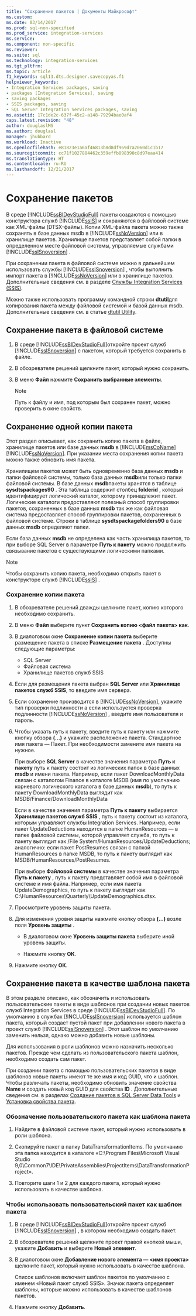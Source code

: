 ```yaml
---
title: "Сохранение пакетов | Документы Майкрософт"
ms.custom: 
ms.date: 03/14/2017
ms.prod: sql-non-specified
ms.prod_service: integration-services
ms.service: 
ms.component: non-specific
ms.reviewer: 
ms.suite: sql
ms.technology: integration-services
ms.tgt_pltfrm: 
ms.topic: article
f1_keywords: sql13.dts.designer.savecopyas.f1
helpviewer_keywords:
- Integration Services packages, saving
- packages [Integration Services], saving
- saving packages
- SSIS packages, saving
- SQL Server Integration Services packages, saving
ms.assetid: 17c1de2c-637f-45c2-a148-79294bae0af4
caps.latest.revision: "48"
author: douglaslMS
ms.author: douglasl
manager: jhubbard
ms.workload: Inactive
ms.openlocfilehash: e81823e1a6af46813b8d8df969d7a2060d1c1b17
ms.sourcegitcommit: cc71f1027884462c359effb898390c8d97eaa414
ms.translationtype: HT
ms.contentlocale: ru-RU
ms.lasthandoff: 12/21/2017
---
```

# <a name="save-packages"></a>Сохранение пакетов
  В среде [!INCLUDE[ssBIDevStudioFull](../includes/ssbidevstudiofull-md.md)] пакеты создаются с помощью конструктора служб [!INCLUDE[ssIS](../includes/ssis-md.md)] и сохраняются в файловой системе как XML-файлы (DTSX-файлы). Копии XML-файла пакета можно также сохранять в базе данных msdb в [!INCLUDE[ssNoVersion](../includes/ssnoversion-md.md)] или в хранилище пакетов. Хранилище пакетов представляет собой папки в определенном месте файловой системы, управляемые службами [!INCLUDE[ssISnoversion](../includes/ssisnoversion-md.md)] .  
  
 При сохранении пакета в файловой системе можно в дальнейшем использовать службы [!INCLUDE[ssISnoversion](../includes/ssisnoversion-md.md)] , чтобы выполнить импорт пакета в [!INCLUDE[ssNoVersion](../includes/ssnoversion-md.md)] или в хранилище пакетов. Дополнительные сведения см. в разделе [Службы Integration Services (SSIS)](../integration-services/service/integration-services-service-ssis-service.md).  
  
 Можно также использовать программу командной строки **dtutil**для копирования пакета между файловой системой и базой данных msdb. Дополнительные сведения см. в статье [dtutil Utility](../integration-services/dtutil-utility.md).  
## <a name="save-a-package-to-the-file-system"></a>Сохранение пакета в файловой системе  
  
1.  В среде [!INCLUDE[ssBIDevStudioFull](../includes/ssbidevstudiofull-md.md)]откройте проект служб [!INCLUDE[ssISnoversion](../includes/ssisnoversion-md.md)] с пакетом, который требуется сохранить в файле.  
  
2.  В обозревателе решений щелкните пакет, который нужно сохранить.  
  
3.  В меню **Файл** нажмите **Сохранить выбранные элементы**.  
  
    > [!NOTE]  
    >  Путь к файлу и имя, под которым был сохранен пакет, можно проверить в окне свойств.  

## <a name="save-a-copy-of-a-package"></a>Сохранение одной копии пакета
  Этот раздел описывает, как сохранить копию пакета в файле, хранилище пакетов или базе данных **msdb** в [!INCLUDE[msCoName](../includes/msconame-md.md)] [!INCLUDE[ssNoVersion](../includes/ssnoversion-md.md)]. При указании места сохранения копии пакета можно также обновить имя пакета.  
  
 Хранилищем пакетов может быть одновременно база данных **msdb** и папки файловой системы, только база данных **msdb**или только папки файловой системы. В базе данных **msdb**пакеты хранятся в таблице **sysdtspackages90** . Эта таблица содержит столбец **folderid** , который идентифицирует логический каталог, которому принадлежит пакет. Логические каталоги предоставляют полезный способ группировки пакетов, сохраненных в базе данных **msdb** так же как файловая система предоставляет способ группировки пакетов, сохраненных в файловой системе. Строки в таблице **sysdtspackagefolders90** в базе данных **msdb** определяют папки.  
  
 Если база данных **msdb** не определена как часть хранилища пакетов, то при выборе SQL Server в параметре **Путь к пакету** можно продолжить связывание пакетов с существующими логическими папками.  
  
> [!NOTE]  
>  Чтобы сохранить копию пакета, необходимо открыть пакет в конструкторе служб [!INCLUDE[ssIS](../includes/ssis-md.md)] .  
  
### <a name="to-save-a-copy-of-a-package"></a>Сохранение копии пакета  
  
1.  В обозревателе решений дважды щелкните пакет, копию которого необходимо сохранить.  
  
2.  В меню **Файл** выберите пункт **Сохранить копию \<файл пакета> как**.  
  
3.  В диалоговом окне **Сохранение копии пакета** выберите размещение пакета в списке **Размещение пакета** . Доступны следующие параметры:  
    -   SQL Server
    -   Файловая система 
    -   Хранилище пакетов служб SSIS 
  
4.  Если для размещения пакета выбран **SQL Server** или **Хранилище пакетов служб SSIS**, то введите имя сервера.  
  
5.  Если сохранение производится в [!INCLUDE[ssNoVersion](../includes/ssnoversion-md.md)], укажите тип проверки подлинности а если используется проверка подлинности [!INCLUDE[ssNoVersion](../includes/ssnoversion-md.md)] , введите имя пользователя и пароль.  
  
6.  Чтобы указать путь к пакету, введите путь к пакету или нажмите кнопку обзора **(…)** и укажите расположение пакета. Стандартное имя пакета — Пакет. При необходимости замените имя пакета на нужное.  
  
     При выборе **SQL Server** в качестве значения параметра **Путь к пакету** путь к пакету состоит из логических папок в базе данных **msdb** и имени пакета. Например, если пакет DownloadMonthlyData связан с каталогом Finance в каталоге MSDB (имя по умолчанию корневого логического каталога в базе данных **msdb**), то путь к пакету DownloadMonthlyData выглядит как MSDB/Finance/DownloadMonthlyData  
  
     Если в качестве значения параметра **Путь к пакету** выбирается **Хранилище пакетов служб SSIS** , путь к пакету состоит из каталога, которым управляют службы Integration Services. Например, если пакет UpdateDeductions находится в папке HumanResources — в папке файловой системы, которой управляет служба, то путь к пакету выглядит как /File System/HumanResources/UpdateDeductions; аналогично: если пакет PostResumes связан с папкой HumanResources в папке MSDB, то путь к пакету выглядит как MSDB/HumanResources/PostResumes.  
  
     При выборе **Файловой системы** в качестве значения параметра **Путь к пакету** , путь к пакету представляет собой имя в файловой системе и имя файла. Например, если имя пакета UpdateDemographics, то путь к пакету выглядит как C:\HumanResources\Quarterly\UpdateDemographics.dtsx.  
  
7.  Просмотрите уровень защиты пакета.  
  
8.  Для изменения уровня защиты нажмите кнопку обзора **(…)** возле поля **Уровень защиты** .  
  
    -   В диалоговом окне **Уровень защиты пакета** выберите иной уровень защиты.  
  
    -   Нажмите кнопку **ОК**.  
  
9. Нажмите кнопку **ОК**.  

## <a name="save-a-package-as-a-package-template"></a>Сохранение пакета в качестве шаблона пакета
 В этом разделе описано, как обозначить и использовать пользовательские пакеты в виде шаблонов при создании новых пакетов служб Integration Services в среде [!INCLUDE[ssBIDevStudioFull](../includes/ssbidevstudiofull-md.md)]. По умолчанию в службах [!INCLUDE[ssISnoversion](../includes/ssisnoversion-md.md)] используется шаблон пакета, который создает пустой пакет при добавлении нового пакета в проект служб [!INCLUDE[ssISnoversion](../includes/ssisnoversion-md.md)] . Этот шаблон по умолчанию заменить нельзя, однако можно добавить новые шаблоны.  
  
 Для использования в роли шаблонов можно назначить несколько пакетов. Прежде чем сделать из пользовательского пакета шаблон, необходимо создать сам пакет.  
  
 При создании пакета с помощью пользовательских пакетов в виде шаблонов новые пакеты имеют те же имя и код GUID, что и шаблон. Чтобы различать пакеты, необходимо обновить значение свойства **Name** и создать новый код GUID для свойства **ID** . Дополнительные сведения см. в разделах [Создание пакетов в SQL Server Data Tools](../integration-services/create-packages-in-sql-server-data-tools.md) и [Установка свойства пакета](../integration-services/set-package-properties.md).  
  
### <a name="to-designate-a-custom-package-as-a-package-template"></a>Обозначение пользовательского пакета как шаблона пакета  
  
1.  Найдите в файловой системе пакет, который нужно использовать в роли шаблона.  
  
2.  Скопируйте пакет в папку DataTransformationItems. По умолчанию эта папка находится в каталоге «C:\Program Files\Microsoft Visual Studio 9,0\Common7\IDE\PrivateAssemblies\ProjectItems\DataTransformationProject».  
  
3.  Повторите шаги 1 и 2 для каждого пакета, который нужно использовать в качестве шаблона.  
  
### <a name="to-use-a-custom-package-as-a-package-template"></a>Чтобы использовать пользовательский пакет как шаблон пакета  
  
1.  В среде [!INCLUDE[ssBIDevStudioFull](../includes/ssbidevstudiofull-md.md)]откройте проект служб [!INCLUDE[ssISnoversion](../includes/ssisnoversion-md.md)] , в котором необходимо создать пакет.  
  
2.  В обозревателе решений щелкните проект правой кнопкой мыши, укажите **Добавить** и выберите **Новый элемент**.  
  
3.  В диалоговом окне **Добавление нового элемента — \<имя проекта>** щелкните пакет, который нужно использовать в качестве шаблона.  
  
     Список шаблонов включает шаблон пакетов по умолчанию с именем «Новый пакет служб SSIS». Значок пакета определяет шаблоны, которые можно использовать в качестве шаблонов пакетов.  
  
4.  Нажмите кнопку **Добавить**.  
